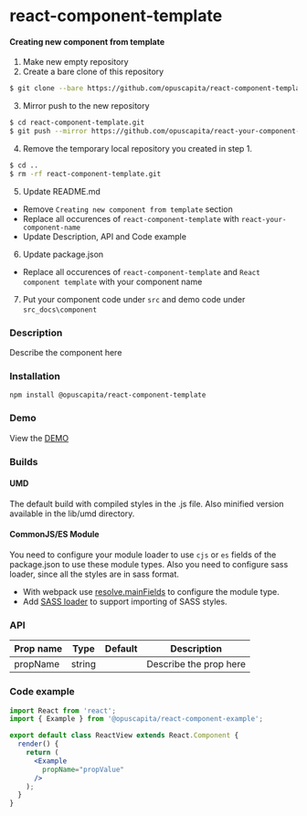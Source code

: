 # react-component-template

#### Creating new component from template
1. Make new empty repository
2. Create a bare clone of this repository
  ```bash
  $ git clone --bare https://github.com/opuscapita/react-component-template.git
  ```
3. Mirror push to the new repository
  ```bash
  $ cd react-component-template.git
  $ git push --mirror https://github.com/opuscapita/react-your-component-name-here
  ```
4. Remove the temporary local repository you created in step 1.
  ```bash
  $ cd ..
  $ rm -rf react-component-template.git
  ```
5. Update README.md
  - Remove `Creating new component from template` section
  - Replace all occurences of `react-component-template` with `react-your-component-name`
  - Update Description, API and Code example
6. Update package.json
  - Replace all occurences of `react-component-template` and `React component template` with your component name
7. Put your component code under `src` and demo code under `src_docs\component`

### Description
Describe the component here

### Installation
```
npm install @opuscapita/react-component-template
```

### Demo
View the [DEMO](https://opuscapita.github.io/react-component-template)

### Builds
#### UMD
The default build with compiled styles in the .js file. Also minified version available in the lib/umd directory.
#### CommonJS/ES Module
You need to configure your module loader to use `cjs` or `es` fields of the package.json to use these module types.
Also you need to configure sass loader, since all the styles are in sass format.
* With webpack use [resolve.mainFields](https://webpack.js.org/configuration/resolve/#resolve-mainfields) to configure the module type.
* Add [SASS loader](https://github.com/webpack-contrib/sass-loader) to support importing of SASS styles.

### API
| Prop name                | Type             | Default                                  | Description                              |
| ------------------------ | ---------------- | ---------------------------------------- | ---------------------------------------- |
| propName                 | string           |                                          | Describe the prop here                   |

### Code example
```jsx
import React from 'react';
import { Example } from '@opuscapita/react-component-example';

export default class ReactView extends React.Component {
  render() {
    return (
      <Example
        propName="propValue"
      />
    );
  }
}
```
